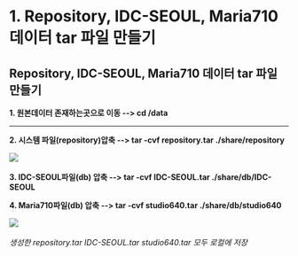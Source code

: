 # 1. Repository, IDC-SEOUL, Maria710 데이터 tar 파일 만들기

## Repository, IDC-SEOUL, Maria710 데이터 tar 파일 만들기



&#x20;**1. 원본데이터 존재하는곳으로 이동 --> cd /data**

****

&#x20;**2.  시스템 파일(repository)압축 --> tar -cvf repository.tar ./share/repository**

![](<.gitbook/assets/1-2 시스템 파일 압축.png>)



&#x20;**3. IDC-SEOUL파일(db) 압축 --> tar -cvf IDC-SEOUL.tar ./share/db/IDC-SEOUL**



&#x20;**4. Maria710파일(db) 압축 --> tar -cvf studio640.tar ./share/db/studio640**

![](<.gitbook/assets/1-4 maria파일 압축.png>)

_생성한 repository.tar IDC-SEOUL.tar studio640.tar 모두 로컬에 저장_

